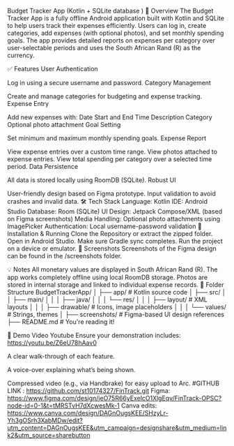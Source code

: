 Budget Tracker App (Kotlin + SQLite database )
📱 Overview
The Budget Tracker App is a fully offline Android application built with Kotlin and SQLite to help users track their expenses efficiently. Users can log in, create categories, add expenses (with optional photos), and set monthly spending goals. The app provides detailed reports on expenses per category over user-selectable periods and uses the South African Rand (R) as the currency.

✅ Features
User Authentication

Log in using a secure username and password.
Category Management

Create and manage categories for budgeting and expense tracking.
Expense Entry

Add new expenses with:
Date
Start and End Time
Description
Category
Optional photo attachment
Goal Setting

Set minimum and maximum monthly spending goals.
Expense Report

View expense entries over a custom time range.
View photos attached to expense entries.
View total spending per category over a selected time period.
Data Persistence

All data is stored locally using RoomDB (SQLite).
Robust UI

User-friendly design based on Figma prototype.
Input validation to avoid crashes and invalid data.
🛠 Tech Stack
Language: Kotlin
IDE: Android Studio
Database: Room (SQLite)
UI Design: Jetpack Compose/XML (based on Figma screenshots)
Media Handling: Optional photo attachments using ImagePicker
Authentication: Local username-password validation
🔧 Installation & Running
Clone the Repository or extract the zipped folder.
Open in Android Studio.
Make sure Gradle sync completes.
Run the project on a device or emulator.
📸 Screenshots
Screenshots of the Figma design can be found in the /screenshots folder.

💡 Notes
All monetary values are displayed in South African Rand (R).
The app works completely offline using local RoomDB storage.
Photos are stored in internal storage and linked to individual expense records.
📂 Folder Structure
BudgetTrackerApp/
│
├── app/                   # Kotlin source code
│   ├── src/
│   │   ├── main/
│   │   │   ├── java/
│   │   │   └── res/
│   │   │       ├── layout/        # XML layouts
│   │   │       ├── drawable/      # Icons, image placeholders
│   │   │       └── values/        # Strings, themes
│
├── screenshots/           # Figma-based UI design references
├── README.md              # You're reading it!

🎥 Demo Video Youtube
Ensure your demonstration includes: https://youtu.be/Z6eU78hAav0

A clear walk-through of each feature.

A voice-over explaining what’s being shown.

Compressed video (e.g., via Handbrake) for easy upload to Arc.
#GITHUB LINK : https://github.com/st10174327/FinTrack.git
Figma: https://www.figma.com/design/jeO75R66yExelcO1XlgEqv/FinTrack-OPSC?node-id=0-1&t=tMRSTvH7dXcwesMk-1 
Canva edits: https://www.canva.com/design/DAGnOugsKEE/SHzyLr-Yh3gOSrh3XabMDw/edit?utm_content=DAGnOugsKEE&utm_campaign=designshare&utm_medium=link2&utm_source=sharebutton
